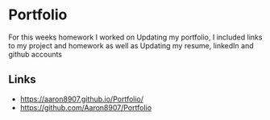 # Portfolio

For this weeks homework I worked on Updating my portfolio, I included links to my project and homework as well as Updating my resume, linkedIn and github accounts


## Links
* https://aaron8907.github.io/Portfolio/
* https://github.com/Aaron8907/Portfolio
 
